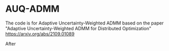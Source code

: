 # AUQ-ADMM
The code is for Adaptive Uncertainty-Weighted ADMM based on the paper "Adaptive Uncertainty-Weighted ADMM for Distributed Optimization" https://arxiv.org/abs/2109.01089

After
